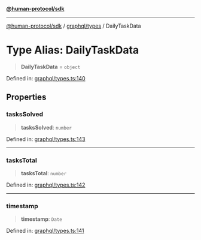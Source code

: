[**@human-protocol/sdk**](../../../README.md)

***

[@human-protocol/sdk](../../../modules.md) / [graphql/types](../README.md) / DailyTaskData

# Type Alias: DailyTaskData

> **DailyTaskData** = `object`

Defined in: [graphql/types.ts:140](https://github.com/humanprotocol/human-protocol/blob/e2535128eb5f5be411c1a30e3ae041b00d889adf/packages/sdk/typescript/human-protocol-sdk/src/graphql/types.ts#L140)

## Properties

### tasksSolved

> **tasksSolved**: `number`

Defined in: [graphql/types.ts:143](https://github.com/humanprotocol/human-protocol/blob/e2535128eb5f5be411c1a30e3ae041b00d889adf/packages/sdk/typescript/human-protocol-sdk/src/graphql/types.ts#L143)

***

### tasksTotal

> **tasksTotal**: `number`

Defined in: [graphql/types.ts:142](https://github.com/humanprotocol/human-protocol/blob/e2535128eb5f5be411c1a30e3ae041b00d889adf/packages/sdk/typescript/human-protocol-sdk/src/graphql/types.ts#L142)

***

### timestamp

> **timestamp**: `Date`

Defined in: [graphql/types.ts:141](https://github.com/humanprotocol/human-protocol/blob/e2535128eb5f5be411c1a30e3ae041b00d889adf/packages/sdk/typescript/human-protocol-sdk/src/graphql/types.ts#L141)
